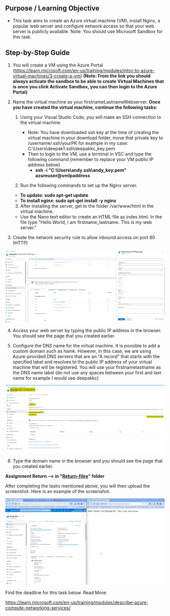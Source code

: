 ## Purpose / Learning Objective 

- This task aims to create an Azure virtual machine (VM), install Nginx, a popular web server and configure network access so that your web server is publicly available.
Note: You should use Microsoft Sandbox for this task. 


## Step-by-Step Guide
1. You will create a VM using the Azure Portal (https://learn.microsoft.com/en-us/training/modules/intro-to-azure-virtual-machines/3-create-a-vm) **(Note: From the link you should always activate the sandbox to be able to create Virtual Machines that is once you click Activate Sandbox, you can then login to the Azure Portal)**
2. Name the virtual machine as your firstnameLastnameWebserver. **Once you have created the virtual machine, continue the following tasks**: 
   1. Using your Visual Studio Code, you will make an SSH connection to the virtual machine
      - Note: You have downloaded ssh key at the time of creating the virtual machine in your download folder, move that private key to /username/.ssh/yourPK for example in my case:  C:\Users\deepak1\.ssh\deepakkc_key.pem
      - Then to login to the VM, use a terminal in VSC and type the following command (remember to replace your VM public IP address below)
        - **ssh -i "C:\Users\andy\.ssh\andy_key.pem" azureuser@vmIpaddress**
          
   2. Run the following commands to set up the Nginx server. 
     - **To update: sudo apt-get update**
     - **To install nginx: sudo apt-get install -y nginx**

   3. After installing the server, get to the folder /var/www/html in the virtual machine. 
     - Use the Nano text editor to create an HTML file as index.html. In the file type "Hello World, I am firstname_lastname. This is my web server."
  
3. Create the network security rule to allow inbound access on port 80 (HTTP)

<img src="./images/NS Azure.png">

4. Access your web server by typing the public IP address in the browser. You should see the page that you created earlier. 

5. Configure the DNS name for the virtual machine. It is possible to add a custom domain such as hamk. However, in this case, we are using Azure-provided DNS servers that are an "A record" that starts with the specified label and resolves to the public IP address of your virtual machine that will be registered. You will use your firstnamelastname as the DNS name label (do not use any spaces between your first and last name for example I would use deepakkc)

<img src="./images/2.png">

8. Type the domain name in the browser and you should see the page that you created earlier.

 **Assignment Return --> in "[Return-files](./Return-files/)" folder** 

After completing the tasks mentioned above, you will then upload the screenshot. Here is an example of the screenshot. 

<img src="./images/ans.png">

Find the deadline for this task below.
Read More: 

https://learn.microsoft.com/en-us/training/modules/describe-azure-compute-networking-services/
